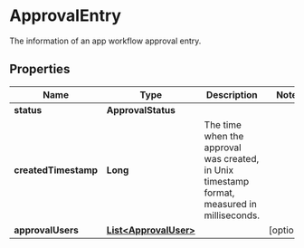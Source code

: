

# ApprovalEntry

The information of an app workflow approval entry.

## Properties

| Name | Type | Description | Notes |
|------------ | ------------- | ------------- | -------------|
|**status** | **ApprovalStatus** |  |  |
|**createdTimestamp** | **Long** | The time when the approval was created, in Unix timestamp format, measured in milliseconds. |  |
|**approvalUsers** | [**List&lt;ApprovalUser&gt;**](ApprovalUser.md) |  |  [optional] |



